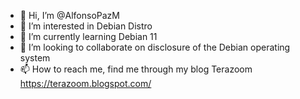 - 👋 Hi, I’m @AlfonsoPazM
- 👀 I’m interested in Debian Distro
- 🌱 I’m currently learning Debian 11
- 💞️ I’m looking to collaborate on disclosure of the Debian operating system
- 📫 How to reach me, find me through my blog Terazoom https://terazoom.blogspot.com/

<!---
AlfonsoPazM/AlfonsoPazM is a ✨ special ✨ repository because its `README.md` (this file) appears on your GitHub profile.
You can click the Preview link to take a look at your changes.
--->
